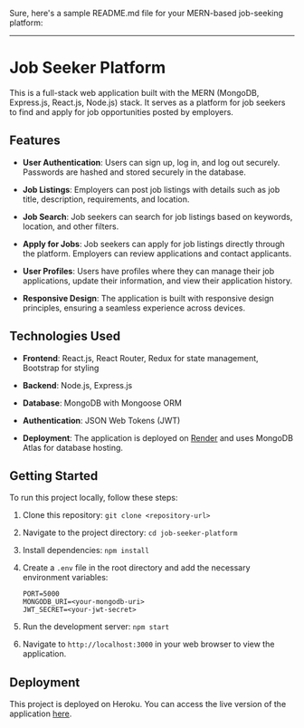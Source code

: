 Sure, here's a sample README.md file for your MERN-based job-seeking platform:

---

# Job Seeker Platform

This is a full-stack web application built with the MERN (MongoDB, Express.js, React.js, Node.js) stack. It serves as a platform for job seekers to find and apply for job opportunities posted by employers.

## Features

- **User Authentication**: Users can sign up, log in, and log out securely. Passwords are hashed and stored securely in the database.
  
- **Job Listings**: Employers can post job listings with details such as job title, description, requirements, and location.

- **Job Search**: Job seekers can search for job listings based on keywords, location, and other filters.

- **Apply for Jobs**: Job seekers can apply for job listings directly through the platform. Employers can review applications and contact applicants.

- **User Profiles**: Users have profiles where they can manage their job applications, update their information, and view their application history.

- **Responsive Design**: The application is built with responsive design principles, ensuring a seamless experience across devices.

## Technologies Used

- **Frontend**: React.js, React Router, Redux for state management, Bootstrap for styling
  
- **Backend**: Node.js, Express.js
  
- **Database**: MongoDB with Mongoose ORM
  
- **Authentication**: JSON Web Tokens (JWT)
  
- **Deployment**: The application is deployed on [Render](#) and uses MongoDB Atlas for database hosting.

## Getting Started

To run this project locally, follow these steps:

1. Clone this repository: `git clone <repository-url>`
  
2. Navigate to the project directory: `cd job-seeker-platform`
  
3. Install dependencies: `npm install`
  
4. Create a `.env` file in the root directory and add the necessary environment variables:

    ```
    PORT=5000
    MONGODB_URI=<your-mongodb-uri>
    JWT_SECRET=<your-jwt-secret>
    ```

5. Run the development server: `npm start`

6. Navigate to `http://localhost:3000` in your web browser to view the application.

## Deployment

This project is deployed on Heroku. You can access the live version of the application [here](#).
